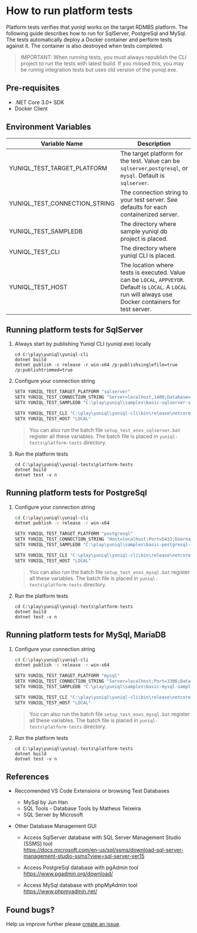 ﻿# How to run platform tests

Platform tests verifies that yuniql works on the target RDMBS platform. The following guide describes how to run for SqlServer, PostgreSql and MySql.
The tests automatically deploy a Docker container and perform tests against it. The container is also destroyed when tests completed. 

>IMPORTANT: When running tests, you must always republish the CLI project to run the tests with latest build. If you missed this, you may be runnig integration tests but uses old version of the yuniql.exe.

## Pre-requisites

* .NET Core 3.0+ SDK
* Docker Client

## Environment Variables

|Variable Name|Description|
|---|---|
|YUNIQL_TEST_TARGET_PLATFORM|The target platform for the test. Value can be `sqlserver`,`postgresql`, or `mysql`. Default is `sqlserver`.|
|YUNIQL_TEST_CONNECTION_STRING|The connection string to your test server. See defaults for each containerized server.|
|YUNIQL_TEST_SAMPLEDB|The directory where sample yuniql db project is placed.|
|YUNIQL_TEST_CLI|The directory where yuniql CLI is placed.|
|YUNIQL_TEST_HOST|The location where tests is executed. Value can be `LOCAL`, `APPVEYOR`. Default is `LOCAL`. A `LOCAL` run will always use Docker containers for test server.|

## Running platform tests for SqlServer

1. Always start by publishing Yuniql CLI (yuniql.exe) locally

	```console
	cd C:\play\yuniql\yuniql-cli
	dotnet build
	dotnet publish -c release -r win-x64 /p:publishsinglefile=true /p:publishtrimmed=true
	```

2. Configure your connection string

	```bash
	SETX YUNIQL_TEST_TARGET_PLATFORM "sqlserver"
	SETX YUNIQL_TEST_CONNECTION_STRING "Server=localhost,1400;Database=yuniqldb;User Id=SA;Password=P@ssw0rd!"
	SETX YUNIQL_TEST_SAMPLEDB "C:\play\yuniql\samples\basic-sqlserver-sample"

	SETX YUNIQL_TEST_CLI "C:\play\yuniql\yuniql-cli\bin\release\netcoreapp3.0\win-x64\publish"
	SETX YUNIQL_TEST_HOST "LOCAL"
	```

	>You can also run the batch file `setup_test_envs_sqlserver.bat` register all these variables.
	>The batch file is placed in `yuniql-tests\platform-tests` directory.

3. Run the platform tests
	
	```console
	cd C:\play\yuniql\yuniql-tests\platform-tests
	dotnet build
	dotnet test -v n
	```

## Running platform tests for PostgreSql

1. Configure your connection string

	```bash
	cd C:\play\yuniql\yuniql-cli
	dotnet publish -c release -r win-x64

	SETX YUNIQL_TEST_TARGET_PLATFORM "postgresql"
	SETX YUNIQL_TEST_CONNECTION_STRING "Host=localhost;Port=5432;Username=sa;Password=P@ssw0rd!;Database=yuniqldb"
	SETX YUNIQL_TEST_SAMPLEDB "C:\play\yuniql\samples\basic-postgresql-sample"

	SETX YUNIQL_TEST_CLI "C:\play\yuniql\yuniql-cli\bin\release\netcoreapp3.0\win-x64\publish"
	SETX YUNIQL_TEST_HOST "LOCAL"
	```

	>You can also run the batch file `setup_test_envs_mysql.bat` register all these variables.
	>The batch file is placed in `yuniql-tests\platform-tests` directory.

2. Run the platform tests
	
	```console
	cd C:\play\yuniql\yuniql-tests\platform-tests
	dotnet build
	dotnet test -v n
	```

## Running platform tests for MySql, MariaDB

1. Configure your connection string

	```bash
	cd C:\play\yuniql\yuniql-cli
	dotnet publish -c release -r win-x64

	SETX YUNIQL_TEST_TARGET_PLATFORM "mysql"
	SETX YUNIQL_TEST_CONNECTION_STRING "Server=localhost;Port=3306;Database=yuniqldb;Uid=root;Pwd=P@ssw0rd!;"
	SETX YUNIQL_TEST_SAMPLEDB "C:\play\yuniql\samples\basic-mysql-sample"

	SETX YUNIQL_TEST_CLI "C:\play\yuniql\yuniql-cli\bin\release\netcoreapp3.0\win-x64\publish"
	SETX YUNIQL_TEST_HOST "LOCAL"
	```

	>You can also run the batch file `setup_test_envs_mysql.bat` register all these variables.
	>The batch file is placed in `yuniql-tests\platform-tests` directory.

2. Run the platform tests
	
	```console
	cd C:\play\yuniql\yuniql-tests\platform-tests
	dotnet build
	dotnet test -v n
	```

## References
- Reccomended VS Code Extensions or browsing Test Databases
	- MySql by Jun Han
	- SQL Tools - Database Tools by Matheus Teixeira
	- SQL Server by Microsoft

- Other Database Management GUI
	- Access SqlServer database with SQL Server Management Studio (SSMS) tool<br>
	https://docs.microsoft.com/en-us/sql/ssms/download-sql-server-management-studio-ssms?view=sql-server-ver15

	- Access PostgreSql database with pgAdmin tool<br>
	https://www.pgadmin.org/download/

	- Access MySql database with phpMyAdmin tool<br>
	https://www.phpmyadmin.net/

## Found bugs?
Help us improve further please [create an issue](https://github.com/rdagumampan/yuniql/issues/new).